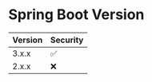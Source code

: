 # Spring Boot Version

| Version | Security           |
|---------|--------------------|
| 3.x.x   | :white_check_mark: |
| 2.x.x   | :x:                |
